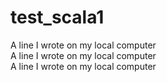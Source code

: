 # test_scala1
A line I wrote on my local computer  
A line I wrote on my local computer  
A line I wrote on my local computer  
